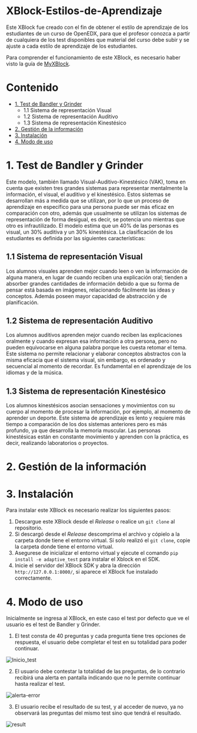 # XBlock-Estilos-de-Aprendizaje

Este XBlock fue creado con el fin de obtener el estilo de aprendizaje de los estudiantes de un curso de OpenEDX, para que el profesor conozca a partir de cualquiera de los test disponibles que material del curso debe subir y se ajuste a cada estilo de aprendizaje de los estudiantes.

Para comprender el funcionamiento de este XBlock, es necesario haber visto la guía de [MyXBlock](https://github.com/J4ckDev/MyXblock).

# Contenido

- [1. Test de Bandler y Grinder](##1.-Test-de-Bandler-y-Grinder)
  - 1.1 Sistema de representación Visual
  - 1.2 Sistema de representación Auditivo
  - 1.3 Sistema de representación Kinestésico
- [2. Gestión de la información](#2.-Gestión-de-la-información)
- [3. Instalación](#3.-Instalación)
- [4. Modo de uso](#4.-Modo-de-uso)

<!-- [1. Características](#1-características) -->

# 1. Test de Bandler y Grinder

Este modelo, también llamado Visual-Auditivo-Kinestésico (VAK), toma en cuenta que existen tres grandes sistemas para representar mentalmente la información, el visual, el auditivo y el kinestésico. Estos sistemas se desarrollan más a medida que se utilizan, por lo que un proceso de aprendizaje en específico para una persona puede ser más eficaz en comparación con otro, además que usualmente se utilizan los sistemas de representación de forma desigual, es decir, se potencia uno mientras que otro es infrautilizado. El modelo estima que un 40\% de las personas es visual, un 30\% auditiva y un 30\% kinestésica. La clasificación de los estudiantes es definida por las siguientes características: 

## 1.1 Sistema de representación Visual
Los alumnos visuales aprenden mejor cuando leen o ven la información de alguna manera, en lugar de cuando reciben una explicación oral; tienden a absorber grandes cantidades de información debido a que su forma de pensar está basada en  imágenes, relacionando fácilmente las ideas y conceptos. Además poseen mayor capacidad de abstracción y de planificación.
    
## 1.2 Sistema de representación Auditivo
Los alumnos auditivos aprenden mejor cuando reciben las explicaciones oralmente y cuando expresan esa información a otra persona, pero no pueden equivocarse en alguna palabra porque les cuesta retomar el tema. Este sistema no permite relacionar y elaborar conceptos abstractos con la misma eficacia que el sistema visual, sin embargo, es ordenado y secuencial al momento de recordar. Es fundamental en el aprendizaje de los idiomas y de la música.
    
## 1.3 Sistema de representación Kinestésico
Los alumnos kinestésicos asocian sensaciones y movimientos con su cuerpo al momento de procesar la información, por ejemplo, al momento de aprender un deporte. Este sistema de aprendizaje es lento y requiere más tiempo a comparación de los dos sistemas anteriores pero es más profundo, ya que desarrolla la memoria muscular. Las personas kinestésicas están en constante movimiento y aprenden con la práctica, es decir, realizando laboratorios o proyectos.

# 2. Gestión de la información

# 3. Instalación

Para instalar este XBlock es necesario realizar los siguientes pasos:

1. Descargue este XBlock desde el *Release* o realice un `git clone` al repositorio.
2. Si descargó desde el *Release* descomprima el archivo y cópielo a la carpeta donde tiene el entorno virtual. Sí solo realizó el `git clone`, copie la carpeta donde tiene el entorno virtual.
3. Asegurese de inicializar el entorno virtual y ejecute el comando `pip install -e adaptive_test` para instalar el Xblock en el SDK.
4. Inicie el servidor del XBlock SDK y abra la dirección `http://127.0.0.1:8000/`, si aparece el XBlock fue instalado correctamente.

# 4. Modo de uso

Inicialmente se ingresa al XBlock, en este caso el test por defecto que ve el usuario es el test de Bandler y Grinder.

1. El test consta de 40 preguntas y cada pregunta tiene tres opciones de respuesta, el usuario debe completar el test en su totalidad para poder continuar.

![Inicio_test](https://user-images.githubusercontent.com/74381298/156853820-074a2038-255c-4b0b-87ec-10b5f62cc1da.png)

2. El usuario debe contestar la totalidad de las preguntas, de lo contrario recibirá una alerta en pantalla indicando que no le permite continuar hasta realizar el test.

![alerta-error](https://user-images.githubusercontent.com/74381298/156853840-628cf5a8-66a9-4158-ab50-d1d54a5c3be7.png)

3. El usuario recibe el resultado de su test, y al acceder de nuevo, ya no observará las preguntas del mismo test sino que tendrá el resultado.

![result](https://user-images.githubusercontent.com/74381298/156853871-a2e04839-7dd0-4dd0-a430-2130b879d291.png)

